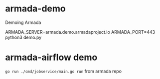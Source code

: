 # armada-demo
Demoing Armada

ARMADA_SERVER=armada.demo.armadaproject.io ARMADA_PORT=443 python3 demo.py

# armada-airflow demo
`go run ./cmd/jobservice/main.go run` from armada repo